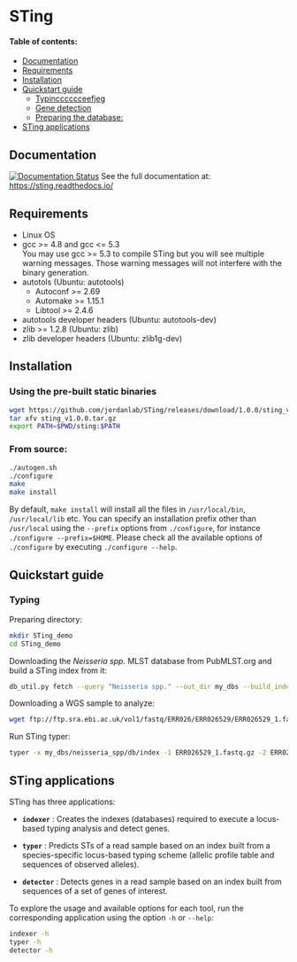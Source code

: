 # STing

#### Table of contents:
- [Documentation](#documention)
- [Requirements](#requirements)
- [Installation](#installation)
- [Quickstart guide](#quickstart-guide)
    - [Typincccccceefjeg](#typing)
    - [Gene detection](#gene-detection)
    - [Preparing the database:](#preparing-the-database)
- [STing applications](#sting-applications)


## Documentation

[![Documentation Status](https://readthedocs.org/projects/sting/badge/?version=latest)](https://sting.readthedocs.io/en/latest/?badge=latest)
See the full documentation at: https://sting.readthedocs.io/ 


## Requirements

- Linux OS
- gcc >= 4.8 and gcc <= 5.3 </br>
    You may use gcc >= 5.3 to compile STing but you will see multiple warning messages. Those warning messages will not interfere with the binary generation.
- autotols (Ubuntu: autotools)
    - Autoconf >= 2.69
    - Automake >= 1.15.1
    - Libtool >= 2.4.6
- autotools developer headers (Ubuntu: autotools-dev)
- zlib >= 1.2.8 (Ubuntu: zlib)
- zlib developer headers  (Ubuntu: zlib1g-dev)

## Installation

### Using the pre-built static binaries

```bash
wget https://github.com/jordanlab/STing/releases/download/1.0.0/sting_v1.0.0.tar.gz
tar xfv sting_v1.0.0.tar.gz
export PATH=$PWD/sting:$PATH
```

### From source: 
```bash
./autogen.sh
./configure
make
make install
```

By default, `make install` will install all the files in ```/usr/local/bin```, ```/usr/local/lib``` etc.  You can specify an installation prefix other than ```/usr/local``` using the ```--prefix``` options from ```./configure```, for instance ```./configure --prefix=$HOME```.  Please check all the available options of ```./configure``` by executing ```./configure --help```.

## Quickstart guide

### Typing 

Preparing directory:

```bash
mkdir STing_demo
cd STing_demo
```

Downloading the *Neisseria spp.* MLST database from PubMLST.org and build a STing index from it:

```bash
db_util.py fetch --query "Neisseria spp." --out_dir my_dbs --build_index
```

Downloading a WGS sample to analyze:

```bash
wget ftp://ftp.sra.ebi.ac.uk/vol1/fastq/ERR026/ERR026529/ERR026529_1.fastq.gz ftp://ftp.sra.ebi.ac.uk/vol1/fastq/ERR026/ERR026529/ERR026529_2.fastq.gz
```

Run STing typer:

```bash
typer -x my_dbs/neisseria_spp/db/index -1 ERR026529_1.fastq.gz -2 ERR026529_2.fastq.gz -s ERR026529 -c -a -d -t ERR026529.depth.tsv -y -o ERR026529.results.tsv --sensitive
```


## STing applications

STing has three applications:

* **```indexer```**
: Creates the indexes (databases) required to execute a locus-based typing analysis and detect genes.

* **```typer```**
: Predicts STs of a read sample based on an index built from a species-specific locus-based typing scheme (allelic profile table and sequences of observed alleles).

* **```detector```**
: Detects genes in a read sample based on an index built from sequences of a set of genes of interest.

To explore the usage and available options for each tool, run the corresponding application using the option ```-h``` or ```--help```:

```bash
indexer -h
typer -h
detector -h
```

